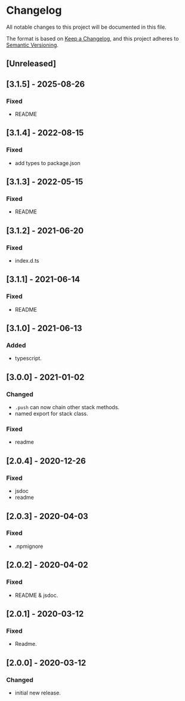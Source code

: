 # Changelog
All notable changes to this project will be documented in this file.

The format is based on [Keep a Changelog](https://keepachangelog.com/en/1.0.0/),
and this project adheres to [Semantic Versioning](https://semver.org/spec/v2.0.0.html).

## [Unreleased]
## [3.1.5] - 2025-08-26
### Fixed
- README

## [3.1.4] - 2022-08-15
### Fixed
- add types to package.json

## [3.1.3] - 2022-05-15
### Fixed
- README

## [3.1.2] - 2021-06-20

### Fixed
- index.d.ts

## [3.1.1] - 2021-06-14

### Fixed
- README

## [3.1.0] - 2021-06-13

### Added
- typescript.

## [3.0.0] - 2021-01-02

### Changed
- `.push` can now chain other stack methods.
- named export for stack class.

### Fixed
- readme

## [2.0.4] - 2020-12-26
### Fixed
- jsdoc
- readme

## [2.0.3] - 2020-04-03
### Fixed
- .npmignore

## [2.0.2] - 2020-04-02
### Fixed
- README & jsdoc.

## [2.0.1] - 2020-03-12
### Fixed
- Readme.

## [2.0.0] - 2020-03-12
### Changed
- initial new release.
